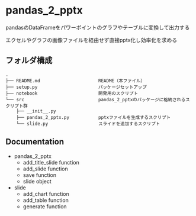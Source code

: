 # pandas_2_pptx
pandasのDataFrameをパワーポイントのグラフやテーブルに変換して出力する

エクセルやグラフの画像ファイルを経由せず直接pptx化し効率化を求める

## フォルダ構成

```
.
├── README.md                      README（本ファイル）
├── setup.py                       パッケージセットアップ
├── notebook                       開発用のスクリプト
└── src                            pandas_2_pptxのパッケージに格納されるスクリプト群
    ├── __init__.py
    ├── pandas_2_pptx.py           pptxファイルを生成するスクリプト
    └── slide.py                   スライドを追加するスクリプト

```

## Documentation

- pandas_2_pptx
    - add_title_slide function
    - add_slide function
    - save function
    - slide object
- slide
    - add_chart function
    - add_table function
    - generate function
